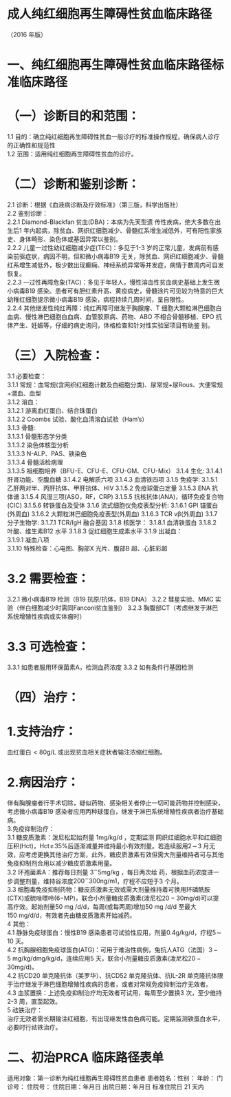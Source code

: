 # 成人纯红细胞再生障碍性贫血临床路径  
（2016 年版）  
# 一、纯红细胞再生障碍性贫血临床路径标准临床路径  
# （一）诊断目的和范围：  
1.1 目的：确立纯红细胞再生障碍性贫血一般诊疗的标准操作规程，确保病人诊疗的正确性和规范性  
1.2 范围：适用纯红细胞再生障碍性贫血的诊疗。  
# （二）诊断和鉴别诊断：  
2.1 诊断：根据《血液病诊断及疗效标准》（第三版，科学出版社）  
2.2 鉴别诊断：  
2.2.1 Diamond-Blackfan 贫血(DBA)：本病为先天型遗 传性疾病，绝大多数在出生后1 年内起病，除贫血、网织红细胞减少、骨髓红系增生减低外，可有阳性家族史、身体畸形、染色体或基因异常以鉴别。  
2.2.2 儿童一过性幼红细胞减少症(TEC)：多见于1-3 岁的正常儿童，发病前有感染前驱症状，病因不明，但和微小病毒B19 无关，除贫血、网织红细胞减少、骨髓红系增生减低外，极少数出现癫痫、神经系统异常等并发症，病情于数周内可自发恢复。  
2.2.3 一过性再障危象(TAC)：多见于年轻人，慢性溶血性贫血病史基础上发生微小病毒B19 感染。患者可有胆红素升高、黄疸病史，骨髓涂片可见较为特意的巨大幼稚红细胞提示微小病毒B19 感染，病程持续几周时间，呈自限性。  
2.2.4 其他继发性纯红再障：纯红再障可继发于胸腺瘤、T 细胞大颗粒淋巴细胞白血病、慢性淋巴细胞白血病、血管胶原病、药物、ABO 不相合骨髓移植、EPO 抗体产生、妊娠等，仔细的病史询问，体格检查和针对性实验室项目有助鉴 别。  
# （三）入院检查：  
3.1 必要检查：  
3.1.1 常规：血常规(含网织红细胞计数及白细胞分类)、尿常规$+$尿Rous、大便常规+潜血、血型  
3.1.2 溶血：  
3.1.2.1 游离血红蛋白、结合珠蛋白  
3.1.2.2 Coombs 试验、酸化血清溶血试验（Ham’s）  
3.1.3 骨髓:  
3.1.3.1 骨髓形态学分类  
3.1.3.2 染色体核型分析  
3.1.3.3 N-ALP、PAS、铁染色  
3.1.3.4 骨髓活检病理  
3.1.3.5 祖细胞培养（BFU-E、CFU-E、CFU-GM、CFU-Mix） 
3.1.4 生化: 
 3.1.4.1 肝肾功能、空腹血糖 
3.1.4.2 电解质六项 
3.1.4.3 血清铁四项 
 3.1.5 免疫学: 
 3.1.5.1 乙肝两对半、丙肝抗体、甲肝抗体、HIV 
 3.1.5.2 免疫球蛋白定量 
3.1.5.3 ENA 抗体谱 
 3.1.5.4 风湿三项(ASO，RF，CRP) 
 3.1.5.5 抗核抗体(ANA)，循环免疫复合物(CIC) 
3.1.5.6 转铁蛋白及受体 
3.1.6 流式细胞仪免疫表型分析: 
3.1.6.1 GPI 锚蛋白(外周血) 
3.1.6.2 大颗粒淋巴细胞免疫表型(外周血) 
3.1.6.3 TCR vβ(外周血) 
 3.1.7 分子生物学: 
3.1.7.1 TCR/IgH 融合基因 
 3.1.8 核医学： 
3.1.8.1 血清铁蛋白 
3.1.8.2 叶酸、维生素B12 水平 
3.1.8.3 促红细胞生成素水平 3.1.9 出凝血：  
3.1.9.1 凝血八项  
3.1.10 特殊检查：心电图、胸部X 光片、腹部B 超、心脏彩超  
# 3.2 需要检查：  
3.2.1 微小病毒B19 检测（B19 抗原/抗体，B19 DNA） 3.2.2 彗星实验、MMC 实验（伴白细胞减少时需同Fanconi贫血鉴别） 3.2.3 胸腹部CT（考虑继发于淋巴系统增殖性疾病或实体瘤时）  
# 3.3 可选检查：  
3.3.1 如患者服用环保菌素A，检测血药浓度 3.3.2 如有条件行基因检测  
# （四）治疗：  
# 1.支持治疗：  
血红蛋白${<}80\mathrm{g/L}$ 或出现贫血相关症状者输注浓缩红细胞。  
# 2.病因治疗：  
伴有胸腺瘤者行手术切除，疑似药物、感染相关者停止一切可能药物并控制感染，考虑微小病毒B19 感染者应用丙种球蛋白，继发于淋巴系统增殖性疾病者治疗基础病。  
3.免疫抑制治疗：  
3.1 糖皮质激素：泼尼松起始剂量 $1{\mathrm{mg/kg/d}}$ ，定期监测 网织红细胞水平和红细胞压积(Hct)，$\mathrm{Hct}\!\geqslant\!35\%$后逐渐减量并维持最小有效剂量。若连续服用$2\!\sim\!3$ 月无效，应考虑更换其他治疗方案，此外，糖皮质激素有效但需大剂量维持者可与其他免疫抑制剂合用以减少糖皮质激素用量。  
3.2 环孢菌素A：推荐每日剂量 $3^{\sim}5\mathrm{mg/kg}$ ，每日两次给 药，根据血药浓度进一步调整剂量，维持谷浓度$200^{\sim}300\mathrm{ng/m}1$，疗程不应短于3 个月。  
3.3 细胞毒免疫抑制药物：糖皮质激素无效或需大剂量维持着可换用环磷酰胺(CTX)或硫唑嘌呤$\left(6\mathrm{-}\mathrm{MP}\right)$，联合小剂量糖皮质激素(泼尼松$20{-}30\mathrm{{mg/d}})$可以提高疗效。起始剂量$50~\mathrm{mg}~/\mathrm{d}$/d，每周(或每两周)增加$50~\mathrm{mg}~/\mathrm{d}$/d 至最大$150~\mathrm{mg/d}$/d，有效者先由糖皮质激素开始减药。  
4 其他：  
4.1 静脉免疫球蛋白：慢性B19 感染患者可试验性应用，剂量$0.4\mathrm{g/kg/d}$，疗程$5\!\sim\!10$ 天。  
4.2 抗胸腺细胞免疫球蛋白(ATG)：可用于难治性病例，兔抗人ATG（法国）$3{-}5~\mathrm{mg/kg/d}$mg/kg/d，连续应用5 天，联合小剂量糖皮质激素(泼尼松$20{-}30\mathrm{mg/d})$。  
4.2 抗CD20 单克隆抗体（美罗华）、抗CD52 单克隆抗体、抗IL-2R 单克隆抗体限于治疗继发于淋巴细胞增殖性疾病的患者，或者对常规免疫抑制治疗无效者。  
4.3 血浆置换：上述免疫抑制治疗均无效者可试用，每周至少置换3 次，至少维持2-3 周，直至起效。  
5 祛铁治疗：  
治疗无效者需长期输注红细胞，有出现继发性血色病可能。定期监测铁蛋白水平，必要时行祛铁治疗。  
# 二、初治PRCA 临床路径表单  
适用对象：第一诊断为纯红细胞再生障碍性贫血患者 患者姓名：性别： 年龄： 门诊号： 住院号： 住院日期：年月日     出院日期：年月日   标准住院日 21 天内  
